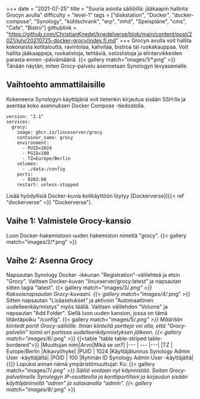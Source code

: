 +++
date = "2021-07-25"
title = "Suuria asioita säiliöillä: jääkaapin hallinta Grocyn avulla"
difficulty = "level-1"
tags = ["diskstation", "Docker", "docker-compose", "Synology", "kühlschrank", "erp", "mhd", "Speispläne", "cms", "Cafe", "Bistro"]
githublink = "https://github.com/ChristianKnedel/knedelverse/blob/main/content/post/2021/july/20210725-docker-grocy/index.fi.md"
+++
Grocyn avulla voit hallita kokonaista kotitaloutta, ravintolaa, kahvilaa, bistroa tai ruokakauppaa. Voit hallita jääkaappeja, ruokalistoja, tehtäviä, ostoslistoja ja elintarvikkeiden parasta ennen -päivämääriä.
{{< gallery match="images/1/*.png" >}}
Tänään näytän, miten Grocy-palvelu asennetaan Synologyn levyasemalle.
## Vaihtoehto ammattilaisille
Kokeneena Synologyn käyttäjänä voit tietenkin kirjautua sisään SSH:lla ja asentaa koko asennuksen Docker Compose -tiedostolla.
```
version: "2.1"
services:
  grocy:
    image: ghcr.io/linuxserver/grocy
    container_name: grocy
    environment:
      - PUID=1024
      - PGID=100
      - TZ=Europe/Berlin
    volumes:
      - ./data:/config
    ports:
      - 9283:80
    restart: unless-stopped

```
Lisää hyödyllisiä Docker-kuvia kotikäyttöön löytyy [Dockerverse]({{< ref "dockerverse" >}} "Dockerverse").
## Vaihe 1: Valmistele Grocy-kansio
Luon Docker-hakemistoon uuden hakemiston nimeltä "grocy".
{{< gallery match="images/2/*.png" >}}

## Vaihe 2: Asenna Grocy
Napsautan Synology Docker -ikkunan "Registration"-välilehteä ja etsin "Grocy". Valitsen Docker-kuvan "linuxserver/grocy:latest" ja napsautan sitten tagia "latest".
{{< gallery match="images/3/*.png" >}}
Kaksoisnapsautan Grocy-kuvaani.
{{< gallery match="images/4/*.png" >}}
Sitten napsautan "Lisäasetukset" ja aktivoin "Automaattinen uudelleenkäynnistys" myös täällä. Valitsen välilehden "Volume" ja napsautan "Add Folder". Siellä luon uuden kansion, jossa on tämä liitäntäpolku "/config".
{{< gallery match="images/5/*.png" >}}
Määritän kiinteät portit Grocy-säiliölle. Ilman kiinteitä portteja voi olla, että "Grocy-palvelin" toimii eri portissa uudelleenkäynnistyksen jälkeen.
{{< gallery match="images/6/*.png" >}}
{{<table "table table-striped table-bordered">}}
|Muuttujan nimi|Arvo|Mikä se on?|
|--- | --- |---|
|TZ | Europe/Berlin |Aikavyöhyke|
|PUID | 1024 |Käyttäjätunnus Synology Admin User -käyttäjältä|
|PGID |	100 |Ryhmän ID Synology Admin User -käyttäjältä|
{{</table>}}
Lopuksi annan nämä ympäristömuuttujat: Ks:
{{< gallery match="images/7/*.png" >}}
Säiliö voidaan nyt käynnistää. Soitan Grocy-palvelimelle Synologyn IP-osoitteella ja konttiportillani ja kirjaudun sisään käyttäjänimellä "admin" ja salasanalla "admin".
{{< gallery match="images/8/*.png" >}}
